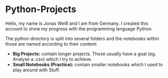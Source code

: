 # Python-Projects

Hello, my name is Jonas Weiß and I am from Germany. 
I created this account to show my progress with the programming language Python.

The python directory is split into several folders and the notebooks within those are named according to their content:
* <b>Big Projects:</b> contain longer projects. Those usually have a goal (eg. Analyse a .csv) which I try to achieve. 
* <b>Small Notebooks (Practice):</b> contain smaller notebooks which I used to play around with Stuff. 


